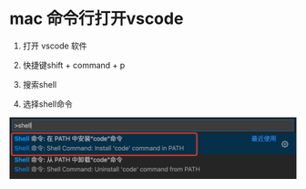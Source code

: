 # mac 命令行打开vscode

1. 打开 vscode 软件 

2. 快捷键shift + command + p

3. 搜索shell

4. 选择shell命令

![选择shell命令](./shell-code.png)